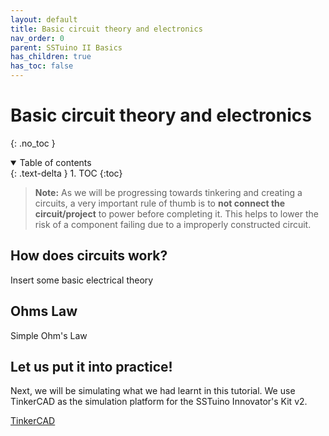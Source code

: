 ```yaml
---
layout: default
title: Basic circuit theory and electronics
nav_order: 0
parent: SSTuino II Basics
has_children: true
has_toc: false
---
```


# Basic circuit theory and electronics

{: .no_toc }

<details open markdown="block">
  <summary>
    Table of contents
  </summary>
  {: .text-delta }
1. TOC
{:toc}
</details>

> **Note:** As we will be progressing towards tinkering and creating a circuits, a very important rule of thumb is to **not connect the circuit/project** to power before completing it. This helps to lower the risk of a component failing due to a improperly constructed circuit.

## How does circuits work?

Insert some basic electrical theory

## Ohms Law

Simple Ohm's Law 

## Let us put it into practice!

Next, we will be simulating what we had learnt in this tutorial. We use TinkerCAD as the simulation platform for the SSTuino Innovator's Kit v2.

[TinkerCAD](page3.md)